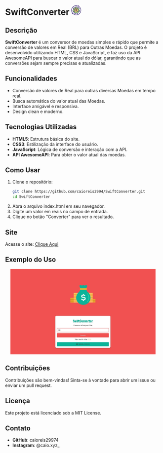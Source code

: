 # SwiftConverter ![SwiftConverter Logo](assets/icon.png)
## Descrição

**SwiftConverter** é um conversor de moedas simples e rápido que permite a conversão de valores em Real (BRL) para Outras Moedas. O projeto é desenvolvido utilizando HTML, CSS e JavaScript, e faz uso da API AwesomeAPI para buscar o valor atual do dólar, garantindo que as conversões sejam sempre precisas e atualizadas.

## Funcionalidades

- Conversão de valores de Real para outras diversas Moedas em tempo real.
- Busca automática do valor atual das Moedas.
- Interface amigável e responsiva.
- Design clean e moderno.

## Tecnologias Utilizadas

- **HTML5**: Estrutura básica do site.
- **CSS3**: Estilização da interface do usuário.
- **JavaScript**: Lógica de conversão e interação com a API.
- **API AwesomeAPI**: Para obter o valor atual das moedas.

## Como Usar

1. Clone o repositório:
   ```bash
   git clone https://github.com/caioreis2994/SwiftConverter.git
   cd SwiftConverter
   ```
2. Abra o arquivo index.html em seu navegador.
3. Digite um valor em reais no campo de entrada.
4. Clique no botão "Converter" para ver o resultado.

## Site
Acesse o site: [Clique Aqui](https://caioreis29974.github.io/SwiftConverter/)

## Exemplo do Uso
<p align="center">
  <img width="470" src="assets/example.jpeg">
</p>

## Contribuições
Contribuições são bem-vindas! Sinta-se à vontade para abrir um issue ou enviar um pull request.

## Licença
Este projeto está licenciado sob a MIT License.

## Contato

- **GitHub**: caioreis29974
- **Instagram**: @caio.xyz_
